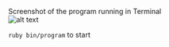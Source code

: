 Screenshot of the program running in Terminal 
<br>
![alt text](https://i.imgur.com/pTFS7iY.png)

`ruby bin/program` to start
